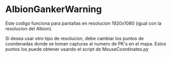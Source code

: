 # AlbionGankerWarning

Este codigo funciona para pantallas en resolucion 1920x1080 (igual con la resolucion del Albion).

Si desea usar otro tipo de resolucion, debe cambiar los puntos de coordenadas donde se toman capturas al numero de PK's en el mapa. Estos puntos los puede obtener usando el script de MouseCoordinates.py
